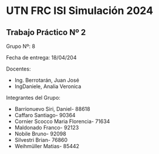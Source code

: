 # UTN FRC ISI Simulación 2024
## Trabajo Práctico Nº 2

Grupo Nº: 8

Fecha de entrega: 18/04/204

Docentes:
- Ing. Berrotarán, Juan José
- IngDaniele, Analia Veronica

Integrantes del Grupo:
- Barrionuevo Siri, Daniel- 88618
- Caffaro Santiago- 90364
- Cornier Scocco Maria Florencia- 71634
- Maldonado Franco- 92123
- Nobile Bruno- 92098
- Silvestri Brian- 76860
- Weihmüller Matias- 85442

